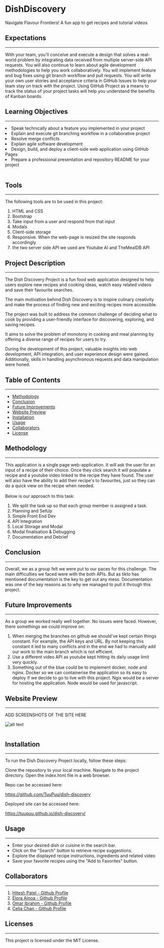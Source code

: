 # DishDiscovery
 Navigate Flavour Frontiers!  A fun app to get recipes and tutorial videos


## Expectations
---
With your team, you'll conceive and execute a design that solves a real-world problem by integrating data received from multiple server-side API requests. You will also continue to learn about agile development methodologies to help you work collaboratively. You will implement feature and bug fixes using git branch workflow and pull requests.
You will write your own user stories and acceptance criteria in GitHub Issues to help your team stay on track with the project. Using GitHub Project as a means to track the status of your project tasks will help you understand the benefits of Kanban boards.



## Learning Objectives
----
<li>
Speak technically about a feature you implemented in your project
<li>
Explain and execute git branching workflow in a collaborative project
<li>
Resolve merge conflicts
<li>
Explain agile software development
<li>
Design, build, and deploy a client-side web application using GitHub Pages
<li>
Prepare a professional presentation and repository README for your project
<br>
<br>



## Tools 
----
The following tools are to be used in this project:
<ol>
<li> HTML and CSS
<li> Bootstrap
<li> Take input from a user and respond from that input
<li> Modals
<li> Client-side storage
<li> Responsive. When the web-page is resized the site responds accordingly
<li> the two server side API we used are Youtube AI and TheMealDB API
</ol>




## Project Description
---
The Dish Discovery Project is a fun food web application designed to help users explore new recipes and cooking ideas, watch easy related videos and save their favourite searches. 

The main motivation behind Dish Discovery is to inspire culinary creativity and make the process of finding new and exciting recipes more accessible.

The project was built to address the common challenge of deciding what to cook by providing a user-friendly interface for discovering, exploring, and saving recipes. 

It aims to solve the problem of monotony in cooking and meal planning by offering a diverse range of recipes for users to try. 

During the development of this project, valuable insights into web development, API integration, and user experience design were gained. Additionally, skills in handling asynchronous requests and data manipulation were honed.


## Table of Contents
---
- [Methodology](#methodology)
- [Conclusion](#conclusion)
- [Future Improvements](#futureimprovements)
- [Website Preview](#websitepreview)
- [Installation](#Installation)
- [Usage](#usage)
- [Collaborators](#collaborators)
- [License](#license)



## Methodology
----
This application is a single page web-application. It will ask the user for an input of a recipe of their choice. Once they click search it will populate a recipe and a youtube video linked to the recipe they have found. The user will also have the ability to add their recipe's to favourites, just so they can do a quick view on the recipe when needed. 
<br>
<br>
Below is our approach to this task:
<ol>
<li> We split the task up so that each group member is assigned a task. 
<li> Planning and SetUp
<li> Simple Front End Dev
<li> API Integration
<li> Local Storage and Modal
<li> Modal finalisation & Debugging
<li> Documentation and Debrief
</ol>


## Conclusion
---
Overall, we as a group felt we were put to our paces for this challenge. The main difficulties we faced were with the both APIs. But as tikto has mentioned documentation is the key to get out any mess. Documentation was one of the key reasons as to why we managed to pull it through this project. 

## Future Improvements
---
As a group we worked really well together. No issues were faced. However, there somethings we could improve on:

<ol>
<li> When merging the branches on github we should've kept certain things constant. For example, the API keys and URL. By not keeping this constant it led to many conflicts and in the end we had to manually add our work to the main branch which is not efficient. 
<li> Use a different video API as youtube kept hitting its daily usage limit very quickly. 
<li> Something out of the blue could be to implement docker, node and nginx. Docker so we can containerise the application so its easy to deploy if we decide to go to live with this project. Ngix would be a server for hosting the application. Node would be used for javascript.
</ol>


## Website Preview
---
ADD SCREENSHOTS OF THE SITE HERE

![alt text](assets/images/screenshot.png)

<img src=''>



## Installation
---
To run the Dish Discovery Project locally, follow these steps:

Clone the repository to your local machine.
 Navigate to the project directory.
Open the index.html file in a web browser.




Repo can be accessed here:

https://github.com/TuuPuu/dish-discovery


Deployed site can be accessed here:

https://tuupuu.github.io/dish-discovery/




## Usage
---
- Enter your desired dish or cuisine in the search bar.
- Click on the "Search" button to retrieve recipe suggestions.
- Explore the displayed recipe instructions, ingredients and related video
- Save your favorite recipes using the "Add to Favorites" button.



## Collaborators
---
<ol>
<li> <a href='www.github.com/hitesh70738'> Hitesh Patel - Github Profile </a>
<li> <a href='https://github.com/TuuPuu'> Elora Ainoa - Github Profile </a>
<li> <a href='https://github.com/omar12ahmed'> Omar Ibrahim - Github Profile </a>
<li> <a href='https://github.com/celia103'> Celia Chan - Github Profile </a>
</ol>

## Licenses
---
This project is licensed under the MIT License.


